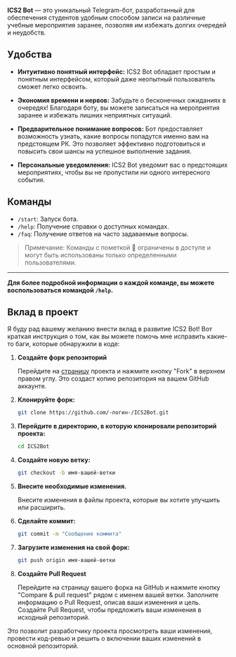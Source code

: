 **ICS2 Bot** — это уникальный Telegram-бот, разработанный для обеспечения студентов удобным способом записи на различные учебные мероприятия заранее, позволяя им избежать долгих очередей и неудобств.

## Удобства

- **Интуитивно понятный интерфейс:** ICS2 Bot обладает простым и понятным интерфейсом, который даже неопытный пользователь сможет легко освоить.

- **Экономия времени и нервов:** Забудьте о бесконечных ожиданиях в очередях! Благодаря боту, вы можете записаться на мероприятия заранее и избежать лишних неприятных ситуаций.

- **Предварительное понимание вопросов:** Бот предоставляет возможность узнать, какие вопросы попадутся именно вам на предстоящем РК. Это позволяет эффективно подготовиться и повысить свои шансы на успешное выполнение задания.

- **Персональные уведомления:** ICS2 Bot уведомит вас о предстоящих мероприятиях, чтобы вы не пропустили ни одного интересного события.

## Команды

- `/start`: Запуск бота.
- `/help`: Получение справки о доступных командах.
- `/faq`: Получение ответов на часто задаваемые вопросы.

> Примечание: Команды с пометкой 🚫 ограничены в доступе и могут быть использованы только определенными пользователями.

---

**Для более подробной информации о каждой команде, вы можете воспользоваться командой `/help`.**

## Вклад в проект 

Я буду рад вашему желанию внести вклад в развитие ICS2 Bot! Вот краткая инструкция о том, как вы можете помочь мне исправить какие-то баги, которые обнаружили в коде:

1. **Создайте форк репозиторий**

    Перейдите на [страницу](https://github.com/muslimitsuhide/ICS2Bot) проекта и нажмите кнопку "Fork" в верхнем правом углу. Это создаст копию репозитория на вашем GitHub аккаунте.

2. **Клонируйте форк:**

    ```bash
    git clone https://github.com/-логин-/ICS2Bot.git
    ```

3. **Перейдите в директорию, в которую клонировали репозиторий проекта:**
    
    ```bash
    cd ICS2Bot
    ```

4. **Создайте новую ветку:**

    ```bash
    git checkout -b имя-вашей-ветки
    ```

5. **Внесите необходимые изменения.**

    Внесите изменения в файлы проекта, которые вы хотите улучшить или расширить.

6. **Сделайте коммит:**

    ```bash
    git commit -m "Сообщение коммита"
    ```

7. **Загрузите изменения на свой форк:**

    ```bash
    git push origin имя-вашей-ветки
    ```
8. **Создайте Pull Request**

    Перейдите на страницу вашего форка на GitHub и нажмите кнопку "Compare & pull request" рядом с именем вашей ветки. Заполните информацию о Pull Request, описав ваши изменения и цель. Создайте Pull Request, чтобы предложить ваши изменения в исходный репозиторий.

Это позволит разработчику проекта просмотреть ваши изменения, провести код-ревью и решить о включении ваших изменений в основной репозиторий.